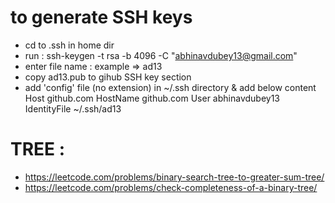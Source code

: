 

# to generate SSH keys
- cd to .ssh in home dir
- run : ssh-keygen -t rsa -b 4096 -C "abhinavdubey13@gmail.com"
- enter file name : example => ad13
- copy ad13.pub to gihub SSH key section
- add 'config' file (no extension) in ~/.ssh directory & add below content
    Host github.com
    HostName github.com
    User abhinavdubey13
    IdentityFile ~/.ssh/ad13

# TREE :
- https://leetcode.com/problems/binary-search-tree-to-greater-sum-tree/
- https://leetcode.com/problems/check-completeness-of-a-binary-tree/


